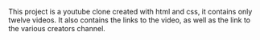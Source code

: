 This project is a youtube clone created with html and css, it contains only twelve videos. It also contains the links to the video, as well as the link to the various creators channel.
